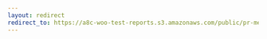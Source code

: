 ```yaml
---
layout: redirect
redirect_to: https://a8c-woo-test-reports.s3.amazonaws.com/public/pr-merge/41109/api/index.html
---
```

